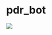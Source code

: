 # pdr_bot
<a href="https://codecov.io/gh/OAndriiovych/pdr_bot" > 
 <img src="https://codecov.io/gh/OAndriiovych/pdr_bot/branch/main/graph/badge.svg?token=C64GCRSZLZ"/> 
</a>
